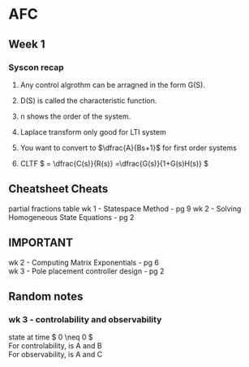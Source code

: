 # AFC

## Week 1

### Syscon recap

1. Any control algrothm can be arragned in the form G(S).
2. D(S) is called the characteristic function.
3. n shows the order of the system.
4. Laplace transform only good for LTI system
5. You want to convert to $\dfrac{A}{Bs+1}$ for first order systems

6. CLTF $ = \dfrac{C(s)}{R(s)} =\dfrac{G(s)}{1+G(s)H(s)} $

## Cheatsheet Cheats

partial fractions table
wk 1 - Statespace Method - pg 9
wk 2 - Solving Homogeneous State Equations - pg 2

## IMPORTANT

wk 2 - Computing Matrix Exponentials - pg 6  
wk 3 - Pole placement controller design - pg 2  

## Random notes

### wk 3 - controlability and observability  

state at time  $ 0 \neq 0 $  
For controlability, is A and B  
For observability, is A and C